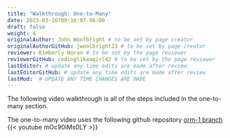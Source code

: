 ```yaml
---
title: "Walkthrough: One-to-Many"
date: 2023-03-16T09:16:07-06:00
draft: false
weight: 4
originalAuthor: John Woolbright # to be set by page creator
originalAuthorGitHub: jwoolbright23 # to be set by page creator
reviewer: Kimberly Horan # to be set by the page reviewer
reviewerGitHub: codinglikeagirl42 # to be set by the page reviewer
lastEditor: # update any time edits are made after review
lastEditorGitHub: # update any time edits are made after review
lastMod:  # UPDATE ANY TIME CHANGES ARE MADE
---
```


The following video walkthrough is all of the steps included in the one-to-many section.

The one-to-many video uses the following github repository [orm-1 branch](https://github.com/LaunchCodeEducation/CodingEvents/tree/orm-1)
{{< youtube mOc90iMs0LY >}}

